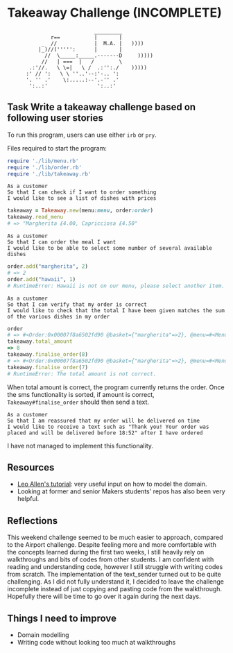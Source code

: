 Takeaway Challenge (INCOMPLETE)
==================
```
                            _________
              r==           |       |
           _  //            |  M.A. |   ))))
          |_)//(''''':      |       |
            //  \_____:_____.-------D     )))))
           //   | ===  |   /        \
       .:'//.   \ \=|   \ /  .:'':./    )))))
      :' // ':   \ \ ''..'--:'-.. ':
      '. '' .'    \:.....:--'.-'' .'
       ':..:'                ':..:'

 ```


Task
Write a takeaway challenge based on following user stories
-----

To run this program, users can use either `irb` or `pry`.

Files required to start the program:
```ruby
require './lib/menu.rb'
require './lib/order.rb'
require './lib/takeaway.rb'
```

```
As a customer
So that I can check if I want to order something
I would like to see a list of dishes with prices

```
```ruby
takeaway = Takeaway.new(menu:menu, order:order)
takeaway.read_menu
# => "Margherita £4.00, Capricciosa £4.50"
```

```
As a customer
So that I can order the meal I want
I would like to be able to select some number of several available dishes
```
```ruby
order.add("margherita", 2)
# => 2
order.add("hawaii", 1)
# RuntimeError: Hawaii is not on our menu, please select another item.
```


```
As a customer
So that I can verify that my order is correct
I would like to check that the total I have been given matches the sum of the various dishes in my order
```
```ruby
order
# => #<Order:0x00007f8a6502fd90 @basket={"margherita"=>2}, @menu=#<Menu:0x00007f8a6502ff48 @dishes={"margherita"=>4, "capricciosa"=>4.5}>>
takeaway.total_amount
=> 8
takeaway.finalise_order(8)
# => #<Order:0x00007f8a6502fd90 @basket={"margherita"=>2}, @menu=#<Menu:0x00007f8a6502ff48 @dishes={"margherita"=>4, "capricciosa"=>4.5}>>
takeaway.finalise_order(7)
# RuntimeError: The total amount is not correct.
```

When total amount is correct, the program currently returns the order. Once the sms functionality is sorted, if amount is correct, ```Takeaway#finalise_order``` should then send a text.

```
As a customer
So that I am reassured that my order will be delivered on time
I would like to receive a text such as "Thank you! Your order was placed and will be delivered before 18:52" after I have ordered
```

I have not managed to implement this functionality.

## Resources
- [Leo Allen's tutorial](https://www.youtube.com/watch?v=mgiJKdH9x8c): very useful input on how to model the domain.
- Looking at former and senior Makers students' repos has also been very helpful.


## Reflections
This weekend challenge seemed to be much easier to approach, compared to the Airport challenge. Despite feeling more and more comfortable with the concepts learned during the first two weeks, I still heavily rely on walkthroughs and bits of codes from other students. I am confident with reading and understanding code, however I still struggle with writing codes from scratch. The implementation of the text_sender turned out to be quite challenging. As I did not fully understand it, I decided to leave the challenge incomplete instead of just copying and pasting code from the walkthrough. Hopefully there will be time to go over it again during the next days.

## Things I need to improve
- Domain modelling
- Writing code without looking too much at walkthroughs
